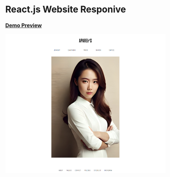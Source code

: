 # React.js Website Responive

### [Demo Preview]([https://buean-torento.liara.run/](https://mohsen-barahuee.github.io/apreal/#/))


![App Preview](./preview.png)
